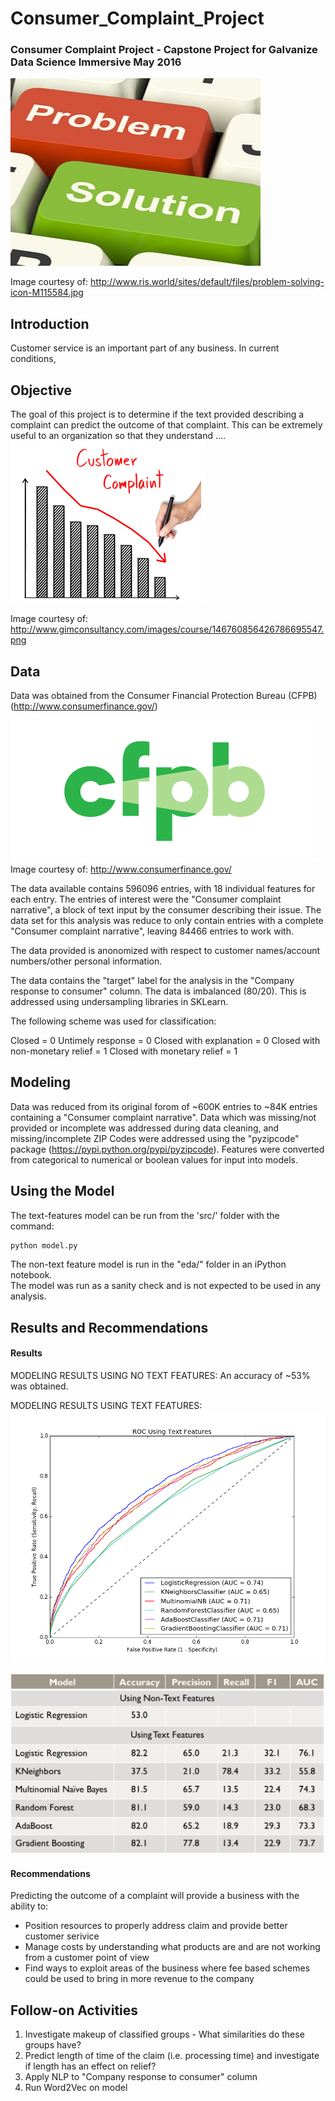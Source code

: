 # Consumer_Complaint_Project
### Consumer Complaint Project - Capstone Project for Galvanize Data Science Immersive May 2016

![picture](img/Problem_solving.jpg)

Image courtesy of: http://www.ris.world/sites/default/files/problem-solving-icon-M115584.jpg

## Introduction
Customer service is an important part of any business.  In current conditions,

## Objective
The goal of this project is to determine if the text provided describing a complaint can predict the outcome of that complaint.  This can be extremely useful to an organization so that they understand ....
![picture](img/Complaints_down.png)

Image courtesy of:
http://www.gimconsultancy.com/images/course/146760856426786695547.png

## Data
Data was obtained from the Consumer Financial Protection Bureau (CFPB) (http://www.consumerfinance.gov/)

![picture](img/CPFB_Logo.png)
Image courtesy of:
http://www.consumerfinance.gov/

The data available contains 596096 entries, with 18 individual features for each entry.  The entries of interest were the "Consumer complaint narrative", a block of text input by the consumer describing their issue.  The data set for this analysis was reduce to only contain entries with a complete "Consumer complaint narrative", leaving 84466 entries to work with.  

The data provided is anonomized with respect to customer names/account numbers/other personal information.  

The data contains the "target" label for the analysis in the "Company response to consumer" column.  The data is imbalanced (80/20).  This is addressed using undersampling libraries in SKLearn.  

The following scheme was used for classification:

Closed = 0
Untimely response = 0
Closed with explanation = 0
Closed with non-monetary relief = 1
Closed with monetary relief = 1

## Modeling
Data was reduced from its original forom of ~600K entries to ~84K entries containing a "Consumer complaint narrative".  Data which was missing/not provided or incomplete was addressed during data cleaning, and missing/incomplete ZIP Codes were addressed using the "pyzipcode" package (https://pypi.python.org/pypi/pyzipcode).  Features were converted from categorical to numerical or boolean values for input into models.


## Using the Model
The text-features model can be run from the 'src/' folder with the command:
```python
python model.py  
```

The non-text feature model is run in the "eda/" folder in an iPython notebook.  
The model was run as a sanity check and is not expected to be used in any analysis.

## Results and Recommendations
#### Results
MODELING RESULTS USING NO TEXT FEATURES:
An accuracy of ~53% was obtained.

MODELING RESULTS USING TEXT FEATURES:
![picture](img/ROC_Text_20Kfeats.png)

![picture](img/Results.png)


#### Recommendations
Predicting the outcome of a complaint will provide a business with the ability to:
- Position resources to properly address claim and provide better customer serivice  
- Manage costs by understanding what products are and are not working from a customer point of view
- Find ways to exploit areas of the business where fee based schemes could be used to bring in more revenue to the company


## Follow-on Activities
1. Investigate makeup of classified groups - What similarities do these groups have?
2. Predict length of time of the claim (i.e. processing time) and investigate if length has an effect on relief?
3. Apply NLP to "Company response to consumer" column
4. Run Word2Vec on model
